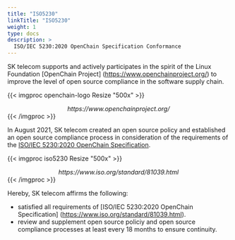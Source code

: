 ```yaml
---
title: "ISO5230"
linkTitle: "ISO5230"
weight: 1
type: docs
description: >
  ISO/IEC 5230:2020 OpenChain Specification Conformance
---
```


SK telecom supports and actively participates in the spirit of the Linux Foundation [OpenChain Project] (https://www.openchainproject.org/) to improve the level of open source compliance in the software supply chain.

{{< imgproc openchain-logo Resize "500x" >}}
<center><i>https://www.openchainproject.org/</i></center>
{{< /imgproc >}}

In August 2021, SK telecom created an open source policy and established an open source compliance process in consideration of the requirements of the [ISO/IEC 5230:2020 OpenChain Specification](https://www.iso.org/standard/81039.html).

{{< imgproc iso5230 Resize "500x" >}}
<center><i>https://www.iso.org/standard/81039.html</i></center>
{{< /imgproc >}}

Hereby, SK telecom affirms the following:
* satisfied all requirements of [ISO/IEC 5230:2020 OpenChain Specification] (https://www.iso.org/standard/81039.html).
* review and supplement open source policiy and open source compliance processes at least every 18 months to ensure continuity.
